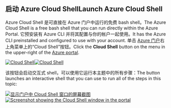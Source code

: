 ## <a name="launch-azure-cloud-shell"></a><span data-ttu-id="50d41-101">启动 Azure Cloud Shell</span><span class="sxs-lookup"><span data-stu-id="50d41-101">Launch Azure Cloud Shell</span></span>

<span data-ttu-id="50d41-102">Azure Cloud Shell 是可直接在 Azure 门户中运行的免费 bash shell。</span><span class="sxs-lookup"><span data-stu-id="50d41-102">The Azure Cloud Shell is a free bash shell that you can run directly within the Azure Portal.</span></span> <span data-ttu-id="50d41-103">它预安装有 Azure CLI 并将其配置与你的帐户一起使用。</span><span class="sxs-lookup"><span data-stu-id="50d41-103">It has the Azure CLI preinstalled and configured to use with your account.</span></span> <span data-ttu-id="50d41-104">单击 [Azure 门户](https://portal.azure.com)右上角菜单上的“Cloud Shell”按钮。</span><span class="sxs-lookup"><span data-stu-id="50d41-104">Click the **Cloud Shell** button on the menu in the upper-right of the [Azure portal](https://portal.azure.com).</span></span>

<span data-ttu-id="50d41-105">[![Cloud Shell](../media/cloud-shell-try-it/cloud-shell-menu.png)](https://portal.azure.com)</span><span class="sxs-lookup"><span data-stu-id="50d41-105">[![Cloud Shell](../media/cloud-shell-try-it/cloud-shell-menu.png)](https://portal.azure.com)</span></span>

<span data-ttu-id="50d41-106">该按钮会启动交互式 shell，可以使用它运行本主题中的所有步骤：</span><span class="sxs-lookup"><span data-stu-id="50d41-106">The button launches an interactive shell that you can use to run all of the steps in this topic:</span></span>

<span data-ttu-id="50d41-107">[![显示门户中 Cloud Shell 窗口的屏幕截图](../media/cloud-shell-try-it/cloud-shell-safari.png)](https://portal.azure.com)</span><span class="sxs-lookup"><span data-stu-id="50d41-107">[![Screenshot showing the Cloud Shell window in the portal](../media/cloud-shell-try-it/cloud-shell-safari.png)](https://portal.azure.com)</span></span>